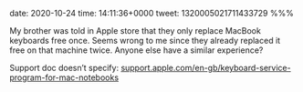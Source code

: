 date: 2020-10-24
time: 14:11:36+0000
tweet: 1320005021711433729
%%%

My brother was told in Apple store that they only replace MacBook keyboards free once. Seems wrong to me since they already replaced it free on that machine twice. Anyone else have a similar experience?

Support doc doesn’t specify: [support.apple.com/en-gb/keyboard-service-program-for-mac-notebooks](https://support.apple.com/en-gb/keyboard-service-program-for-mac-notebooks)
